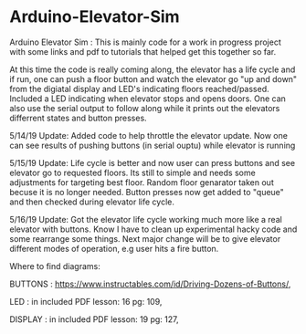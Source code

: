 # Arduino-Elevator-Sim
Arduino Elevator Sim : This is mainly code for a work in progress project with some links and pdf to tutorials that helped get this together so far.

At this time the code is really coming along, the elevator has a life cycle and if run, one can push a floor button and watch the elevator go "up and down" from the digiatal display and LED's indicating floors reached/passed. Included a LED indicating when elevator stops and opens doors. One can also use the serial output to follow along  while it prints out the elevators differrent states and button presses. 

5/14/19
Update: Added code to help throttle the elevator update. Now one can see results of pushing buttons (in serial ouptu) while elevator is running 

5/15/19
Update: Life cycle is better and now user can press buttons and see elevator go to requested floors. Its still to simple and needs some adjustments for targeting best floor.
Random floor genarator taken out becuse it is no longer needed. Button presses now get added to "queue" and then checked during elevator life cycle.

5/16/19
Update: Got the elevator life cycle working much more like a real elevator with buttons. Know I have to clean up experimental hacky code and some rearrange some things. Next major change will be to give elevator different modes of operation, e.g user hits a fire button.

Where to find diagrams:

BUTTONS : https://www.instructables.com/id/Driving-Dozens-of-Buttons/,

LED     : in included PDF lesson: 16 pg: 109,

DISPLAY : in included PDF lesson: 19 pg: 127,
